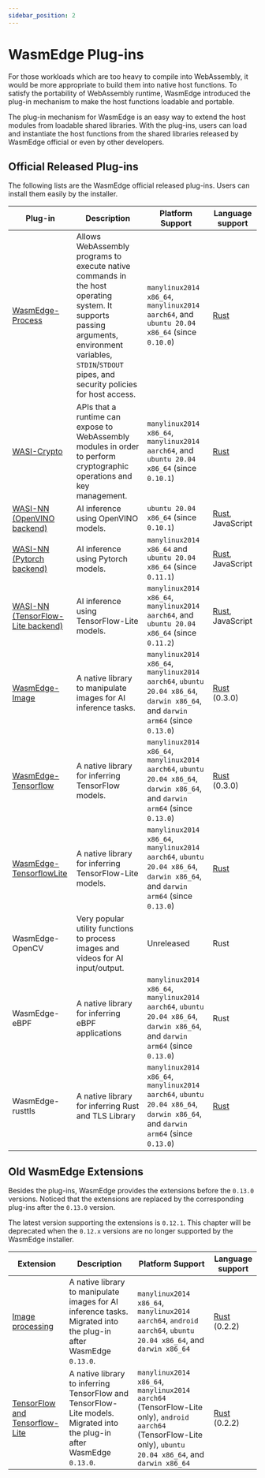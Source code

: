 ```yaml
---
sidebar_position: 2
---
```


# WasmEdge Plug-ins

For those workloads which are too heavy to compile into WebAssembly, it would be more appropriate to build them into native host functions. To satisfy the portability of WebAssembly runtime, WasmEdge introduced the plug-in mechanism to make the host functions loadable and portable.

The plug-in mechanism for WasmEdge is an easy way to extend the host modules from loadable shared libraries. With the plug-ins, users can load and instantiate the host functions from the shared libraries released by WasmEdge official or even by other developers.

## Official Released Plug-ins

The following lists are the WasmEdge official released plug-ins. Users can install them easily by the installer.

| Plug-in                                                                                                                          | Description                                                                                                                                                                                               | Platform Support                                                                                                             | Language support                                                       |
|----------------------------------------------------------------------------------------------------------------------------------|-----------------------------------------------------------------------------------------------------------------------------------------------------------------------------------------------------------|------------------------------------------------------------------------------------------------------------------------------|------------------------------------------------------------------------|
| [WasmEdge-Process](../../../contribute/source/plugin/process.md)                                                                 | Allows WebAssembly programs to execute native commands in the host operating system. It supports passing arguments, environment variables, `STDIN`/`STDOUT` pipes, and security policies for host access. | `manylinux2014 x86_64`, `manylinux2014 aarch64`, and `ubuntu 20.04 x86_64` (since `0.10.0`)                                  | [Rust](https://crates.io/crates/wasmedge_process_interface)            |
| [WASI-Crypto](https://github.com/WebAssembly/wasi-crypto)                                                                        | APIs that a runtime can expose to WebAssembly modules in order to perform cryptographic operations and key management.                                                                                    | `manylinux2014 x86_64`, `manylinux2014 aarch64`, and `ubuntu 20.04 x86_64` (since `0.10.1`)                                  | [Rust](https://crates.io/crates/wasi-crypto)                           |
| [WASI-NN](https://github.com/WebAssembly/wasi-nn) [(OpenVINO backend)](../../../develop/rust/wasinn/openvino.md)                 | AI inference using OpenVINO models.                                                                                                                                                                       | `ubuntu 20.04 x86_64` (since `0.10.1`)                                                                                       | [Rust](https://crates.io/crates/wasi-nn), JavaScript                   |
| [WASI-NN](https://github.com/WebAssembly/wasi-nn) [(Pytorch backend)](../../../develop/rust/wasinn/pytorch.md)                   | AI inference using Pytorch models.                                                                                                                                                                        | `manylinux2014 x86_64` and `ubuntu 20.04 x86_64` (since `0.11.1`)                                                            | [Rust](https://crates.io/crates/wasi-nn), JavaScript                   |
| [WASI-NN](https://github.com/WebAssembly/wasi-nn) [(TensorFlow-Lite backend)](../../../develop/rust/wasinn/tensorflow_lite.md)   | AI inference using TensorFlow-Lite models.                                                                                                                                                                | `manylinux2014 x86_64`, `manylinux2014 aarch64`, and `ubuntu 20.04 x86_64` (since `0.11.2`)                                  | [Rust](https://crates.io/crates/wasi-nn), JavaScript                   |
| [WasmEdge-Image](../../../contribute/source/plugin/image.md)                                                                     | A native library to manipulate images for AI inference tasks.                                                                                                                                             | `manylinux2014 x86_64`, `manylinux2014 aarch64`, `ubuntu 20.04 x86_64`, `darwin x86_64`, and `darwin arm64` (since `0.13.0`) | [Rust](https://crates.io/crates/wasmedge_tensorflow_interface) (0.3.0) |
| [WasmEdge-Tensorflow](../../../contribute/source/plugin/tensorflow.md)                                                           | A native library for inferring TensorFlow models.                                                                                                                                                         | `manylinux2014 x86_64`, `manylinux2014 aarch64`, `ubuntu 20.04 x86_64`, `darwin x86_64`, and `darwin arm64` (since `0.13.0`) | [Rust](https://crates.io/crates/wasmedge_tensorflow_interface) (0.3.0) |
| [WasmEdge-TensorflowLite](../../../contribute/source/plugin/tensorflowlite.md)                                                   | A native library for inferring TensorFlow-Lite models.                                                                                                                                                    | `manylinux2014 x86_64`, `manylinux2014 aarch64`, `ubuntu 20.04 x86_64`, `darwin x86_64`, and `darwin arm64` (since `0.13.0`) | [Rust](https://crates.io/crates/wasmedge_tensorflow_interface)         |
| WasmEdge-OpenCV                                                                                                                  | Very popular utility functions to process images and videos for AI input/output.                                                                                                                          | Unreleased                                                                                                                   | Rust                                                                   |
| WasmEdge-eBPF                                                                                                                    | A native library for inferring eBPF applications                                                                                                                                                          | `manylinux2014 x86_64`, `manylinux2014 aarch64`, `ubuntu 20.04 x86_64`, `darwin x86_64`, and `darwin arm64` (since `0.13.0`) | Rust                                                                   |
| WasmEdge-rusttls                                                                                                                 | A native library for inferring Rust and TLS Library                                                                                                                                                       | `manylinux2014 x86_64`, `manylinux2014 aarch64`, `ubuntu 20.04 x86_64`, `darwin x86_64`, and `darwin arm64` (since `0.13.0`) | [Rust](https://crates.io/crates/wasmedge_rustls_api)    

    

## Old WasmEdge Extensions

Besides the plug-ins, WasmEdge provides the extensions before the `0.13.0` versions. Noticed that the extensions are replaced by the corresponding plug-ins after the `0.13.0` version.

The latest version supporting the extensions is `0.12.1`. This chapter will be deprecated when the `0.12.x` versions are no longer supported by the WasmEdge installer.

| Extension | Description | Platform Support | Language support |
| --- | --- | --- | --- |
| [Image processing](https://github.com/second-state/WasmEdge-image) | A native library to manipulate images for AI inference tasks. Migrated into the plug-in after WasmEdge `0.13.0`. | `manylinux2014 x86_64`, `manylinux2014 aarch64`, `android aarch64`, `ubuntu 20.04 x86_64`, and `darwin x86_64` | [Rust](https://crates.io/crates/wasmedge_tensorflow_interface) (0.2.2) |
| [TensorFlow and Tensorflow-Lite](https://github.com/second-state/WasmEdge-tensorflow) | A native library to inferring TensorFlow and TensorFlow-Lite models. Migrated into the plug-in after WasmEdge `0.13.0`. | `manylinux2014 x86_64`, `manylinux2014 aarch64` (TensorFlow-Lite only), `android aarch64` (TensorFlow-Lite only), `ubuntu 20.04 x86_64`, and `darwin x86_64` | [Rust](https://crates.io/crates/wasmedge_tensorflow_interface) (0.2.2) |

